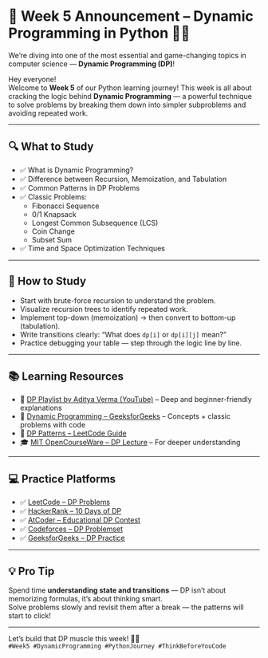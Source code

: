 # 📢 Week 5 Announcement – Dynamic Programming in Python 🧠🚀

We’re diving into one of the most essential and game-changing topics in computer science — **Dynamic Programming (DP)**!

Hey everyone!  
Welcome to **Week 5** of our Python learning journey! This week is all about cracking the logic behind **Dynamic Programming** — a powerful technique to solve problems by breaking them down into simpler subproblems and avoiding repeated work.

---

## 🔍 What to Study

- ✅ What is Dynamic Programming?
- ✅ Difference between Recursion, Memoization, and Tabulation
- ✅ Common Patterns in DP Problems
- ✅ Classic Problems:
  - Fibonacci Sequence  
  - 0/1 Knapsack  
  - Longest Common Subsequence (LCS)  
  - Coin Change  
  - Subset Sum  
- ✅ Time and Space Optimization Techniques

---

## 🧠 How to Study

- Start with brute-force recursion to understand the problem.
- Visualize recursion trees to identify repeated work.
- Implement top-down (memoization) → then convert to bottom-up (tabulation).
- Write transitions clearly: “What does `dp[i]` or `dp[i][j]` mean?”
- Practice debugging your table — step through the logic line by line.

---

## 📚 Learning Resources

- 🎥 [DP Playlist by Aditya Verma (YouTube)](https://www.youtube.com/playlist?list=PL_z_8CaSLPWekqhdCPmFohncHwz8TY2Go) – Deep and beginner-friendly explanations  
- 📘 [Dynamic Programming – GeeksforGeeks](https://www.geeksforgeeks.org/dynamic-programming/) – Concepts + classic problems with code  
- 🧩 [DP Patterns – LeetCode Guide](https://leetcode.com/discuss/general-discussion/475924/my-experience-and-all-dp-patterns-i-found)  
- 🎓 [MIT OpenCourseWare – DP Lecture](https://ocw.mit.edu/courses/electrical-engineering-and-computer-science/6-006-introduction-to-algorithms-fall-2011/lecture-videos/lecture-19-dynamic-programming-i/) – For deeper understanding

---

## 💻 Practice Platforms

- ✅ [LeetCode – DP Problems](https://leetcode.com/tag/dynamic-programming/)
- ✅ [HackerRank – 10 Days of DP](https://www.hackerrank.com/domains/tutorials/10-days-of-dp)
- ✅ [AtCoder – Educational DP Contest](https://atcoder.jp/contests/dp)
- ✅ [Codeforces – DP Problemset](https://codeforces.com/problemset?tags=dp)
- ✅ [GeeksforGeeks – DP Practice](https://practice.geeksforgeeks.org/explore?page=1&category%5B%5D=Dynamic%20Programming)

---

## 💡 Pro Tip

Spend time **understanding state and transitions** — DP isn’t about memorizing formulas, it’s about thinking smart.  
Solve problems slowly and revisit them after a break — the patterns will start to click!

---

Let’s build that DP muscle this week! 💪🧩  
`#Week5 #DynamicProgramming #PythonJourney #ThinkBeforeYouCode`
